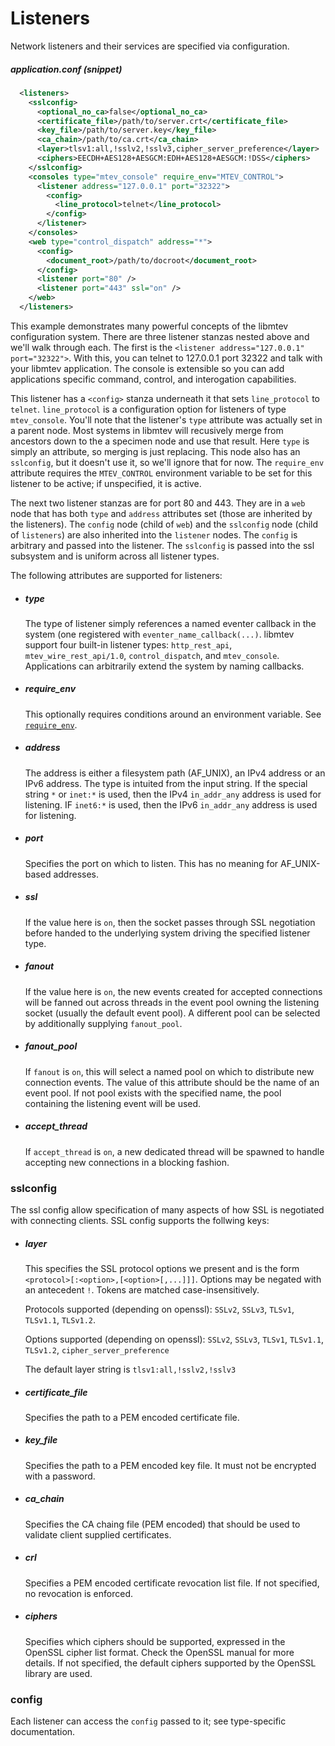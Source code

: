# Listeners

Network listeners and their services are specified via configuration.

##### application.conf (snippet)

```xml
  <listeners>
    <sslconfig>
      <optional_no_ca>false</optional_no_ca>
      <certificate_file>/path/to/server.crt</certificate_file>
      <key_file>/path/to/server.key</key_file>
      <ca_chain>/path/to/ca.crt</ca_chain>
      <layer>tlsv1:all,!sslv2,!sslv3,cipher_server_preference</layer>
      <ciphers>EECDH+AES128+AESGCM:EDH+AES128+AESGCM:!DSS</ciphers>
    </sslconfig>
    <consoles type="mtev_console" require_env="MTEV_CONTROL">
      <listener address="127.0.0.1" port="32322">
        <config>
          <line_protocol>telnet</line_protocol>
        </config>
      </listener>
    </consoles>
    <web type="control_dispatch" address="*">
      <config>
        <document_root>/path/to/docroot</document_root>
      </config>
      <listener port="80" />
      <listener port="443" ssl="on" />
    </web>
  </listeners>
```

This example demonstrates many powerful concepts of the libmtev configuration system.
There are three listener stanzas nested above and we'll walk through each.  The first
is the `<listener address="127.0.0.1" port="32322">`.  With this, you can telnet to
127.0.0.1 port 32322 and talk with your libmtev application.  The console is extensible
so you can add applications specific command, control, and interogation capabilities.

This listener has a `<config>` stanza underneath it that sets `line_protocol` to `telnet`.
`line_protocol` is a configuration option for listeners of type `mtev_console`.  You'll
note that the listener's `type` attribute was actually set in a parent node.  Most
systems in libmtev will recusively merge from ancestors down to the a specimen node
and use that result.  Here `type` is simply an attribute, so merging is just replacing.
This node also has an `sslconfig`, but it doesn't use it, so we'll ignore that for now.
The `require_env` attribute requires the `MTEV_CONTROL` environment variable to be set
for this listener to be active; if unspecified, it is active.

The next two listener stanzas are for port 80 and 443.  They are in a `web` node that has
both `type` and `address` attributes set (those are inherited by the listeners).  The
`config` node (child of `web`) and the `sslconfig` node (child of `listeners`) are also
inherited into the `listener` nodes.  The `config` is arbitrary and passed into the listener.
The `sslconfig` is passed into the ssl subsystem and is uniform across all listener types.

The following attributes are supported for listeners:

 * ##### type

   The type of listener simply references a named eventer callback in the system (one
   registered with `eventer_name_callback(...)`.  libmtev support four built-in listener
   types: `http_rest_api`, `mtev_wire_rest_api/1.0`, `control_dispatch`, and `mtev_console`.
   Applications can arbitrarily extend the system by naming callbacks.

 * ##### require_env

   This optionally requires conditions around an environment variable. See 
   [`require_env`](README.md#requireenv).

 * ##### address

   The address is either a filesystem path (AF_UNIX), an IPv4 address or an IPv6 address.
   The type is intuited from the input string.  If the special string `*` or `inet:*` is used,
   then the IPv4 `in_addr_any` address is used for listening. IF `inet6:*` is used, then the
   IPv6 `in_addr_any` address is used for listening.

 * ##### port

   Specifies the port on which to listen.  This has no meaning for AF_UNIX-based addresses.

 * ##### ssl

   If the value here is `on`, then the socket passes through SSL negotiation before handed
   to the underlying system driving the specified listener type.

 * ##### fanout

   If the value here is `on`, the new events created for accepted connections will be fanned
   out across threads in the event pool owning the listening socket (usually the default
   event pool).  A different pool can be selected by additionally supplying `fanout_pool`.

 * ##### fanout_pool

   If `fanout` is `on`, this will select a named pool on which to distribute new connection
   events.  The value of this attribute should be the name of an event pool.  If not pool
   exists with the specified name, the pool containing the listening event will be used.

 * ##### accept_thread

   If `accept_thread` is `on`, a new dedicated thread will be spawned to handle accepting
   new connections in a blocking fashion.

### sslconfig

The ssl config allow specification of many aspects of how SSL is negotiated with
connecting clients.  SSL config supports the follwing keys:

 * ##### layer

   This specifies the SSL protocol options we present and is the form `<protocol>[:<option>,[<option>[,...]]]`.
   Options may be negated with an antecedent `!`.  Tokens are matched case-insensitively.

   Protocols supported (depending on openssl): `SSLv2`, `SSLv3`, `TLSv1`, `TLSv1.1`, `TLSv1.2`. 

   Options supported (depending on openssl): `SSLv2`, `SSLv3`, `TLSv1`, `TLSv1.1`, `TLSv1.2`, `cipher_server_preference`

   The default layer string is `tlsv1:all,!sslv2,!sslv3`

 * ##### certificate_file

   Specifies the path to a PEM encoded certificate file.

 * ##### key_file

   Specifies the path to a PEM encoded key file.  It must not be encrypted with a password.

 * ##### ca_chain

   Specifies the CA chaing file (PEM encoded) that should be used to validate client supplied certificates.

 * ##### crl

   Specifies a PEM encoded certificate revocation list file.  If not specified, no revocation is enforced.

 * ##### ciphers

   Specifies which ciphers should be supported, expressed in the OpenSSL cipher
   list format.  Check the OpenSSL manual for more details.  If not specified, the
   default ciphers supported by the OpenSSL library are used.

### config

   Each listener can access the `config` passed to it; see type-specific documentation.

